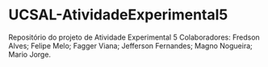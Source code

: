 # UCSAL-AtividadeExperimental5
Repositório do projeto de Atividade Experimental 5
  Colaboradores:
  Fredson Alves;
  Felipe Melo;
  Fagger Viana;
  Jefferson Fernandes;
  Magno Nogueira;
  Mario Jorge.
